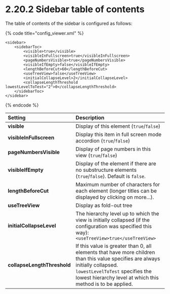 # 2.20.2 Sidebar table of contents

The table of contents of the sidebar is configured as follows:

{% code title="config\_viewer.xml" %}
```markup
<sidebar>
    <sidebarToc>
        <visible>true</visible>
        <visibleInFullscreen>true</visibleInFullscreen>
        <pageNumbersVisible>true</pageNumbersVisible>
        <visibleIfEmpty>false</visibleIfEmpty>
        <lengthBeforeCut>60</lengthBeforeCut>
        <useTreeView>false</useTreeView>
        <initialCollapseLevel>2</initialCollapseLevel>
        <collapseLengthThreshold lowestLevelToTest="2">0</collapseLengthThreshold>
    </sidebarToc>
</sidebar>
```
{% endcode %}

| **Setting** | Description |
| :--- | :--- |
| **visible** | Display of this element \(`true`/`false`\) |
| **visibleInFullscreen** | Display this item in full screen mode accordion \(`true`/`false`\) |
| **pageNumbersVisible** | Display of page numbers in this view \(`true`/`false`\) |
| **visibleIfEmpty** | Display of the element if there are no substructure elements \(`true`/`false`\). Default is `false`. |
| **lengthBeforeCut** | Maximum number of characters for each element \(longer titles can be displayed by clicking on more...\). |
| **useTreeView** | Display as fold-out tree |
| **initialCollapseLevel** | The hierarchy level up to which the view is initially collapsed \(if the configuration was specified this way\):`<useTreeView>true</useTreeView>` |
| **collapseLengthThreshold** | If this value is greater than 0, all elements that have more children than this value specifies are always initially collapsed. `lowestLevelToTest` specifies the lowest hierarchy level at which this method is to be applied. |

